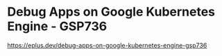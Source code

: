 # Debug Apps on Google Kubernetes Engine - GSP736

<https://eplus.dev/debug-apps-on-google-kubernetes-engine-gsp736>
